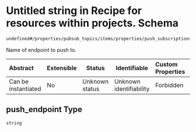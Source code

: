 # Untitled string in Recipe for resources within projects. Schema

```txt
undefined#/properties/pubsub_topics/items/properties/push_subscriptions/items/properties/push_endpoint
```

Name of endpoint to push to.


| Abstract            | Extensible | Status         | Identifiable            | Custom Properties | Additional Properties | Access Restrictions | Defined In                                                              |
| :------------------ | ---------- | -------------- | ----------------------- | :---------------- | --------------------- | ------------------- | ----------------------------------------------------------------------- |
| Can be instantiated | No         | Unknown status | Unknown identifiability | Forbidden         | Allowed               | none                | [resources.schema.json\*](resources.schema.json "open original schema") |

## push_endpoint Type

`string`
